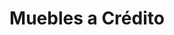 ---
title: "Muebles a Crédito"
url: /ciudad-autonoma-de-buenos-aires/muebles-a-credito/
shop: muebles
---